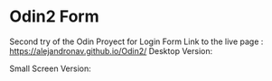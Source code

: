 # Odin2 Form
Second try of the Odin Proyect for Login Form
Link to the live page : https://alejandronav.github.io/Odin2/
Desktop Version:

Small Screen Version:
